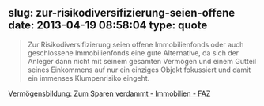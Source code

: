 slug: zur-risikodiversifizierung-seien-offene
date: 2013-04-19 08:58:04
type: quote
---

> Zur Risikodiversifizierung seien offene Immobilienfonds oder auch geschlossene Immobilienfonds eine gute Alternative, da sich der Anleger dann nicht mit seinem gesamten Vermögen und einem Gutteil seines Einkommens auf nur ein einziges Objekt fokussiert und damit ein immenses Klumpenrisiko eingeht.

[Vermögensbildung: Zum Sparen verdammt - Immobilien - FAZ](http://www.faz.net/aktuell/wirtschaft/immobilien/vermoegensbildung-zum-sparen-verdammt-12146639.html)
